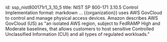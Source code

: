 id: ssp_nist800171r1_3_10_5
title: NIST SP 800-171 3.10.5 Control Implementation
format: markdown
...
{{organization}} uses AWS GovCloud to control and manage physical access devices. Amazon describes AWS GovCloud (US) as "an isolated AWS region, subject to FedRAMP High and Moderate baselines, that allows customers to host sensitive Controlled Unclassified Information (CUI) and all types of regulated workloads."

